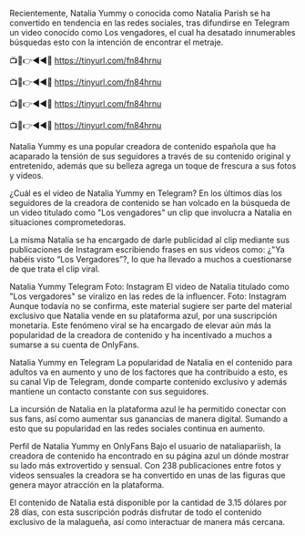 Recientemente, Natalia Yummy o conocida como Natalia Parish se ha convertido en tendencia en las redes sociales, tras difundirse en Telegram un video conocido como Los vengadores, el cual ha desatado innumerables búsquedas esto con la intención de encontrar el metraje.

📺📱👉◄◄🔴 https://tinyurl.com/fn84hrnu

📺📱👉◄◄🔴 https://tinyurl.com/fn84hrnu

📺📱👉◄◄🔴 https://tinyurl.com/fn84hrnu

📺📱👉◄◄🔴 https://tinyurl.com/fn84hrnu



Natalia Yummy es una popular creadora de contenido española que ha acaparado la tensión de sus seguidores a través de su contenido original y entretenido, además que su belleza agrega un toque de frescura a sus fotos y videos.


¿Cuál es el video de Natalia Yummy en Telegram?
En los últimos días los seguidores de la creadora de contenido se han volcado en la búsqueda de un video titulado como "Los vengadores" un clip que involucra a Natalia en situaciones comprometedoras.

La misma Natalia se ha encargado de darle publicidad al clip mediante sus publicaciones de Instagram escribiendo frases en sus videos como: ¿"Ya habéis visto “Los Vergadores”?, lo que ha llevado a muchos a cuestionarse de que trata el clip viral.

Natalia Yummy Telegram Foto: Instagram
El video de Natalia titulado como "Los vergadores" se viralizo en las redes de la influencer. Foto: Instagram
Aunque todavía no se confirma, este material sugiere ser parte del material exclusivo que Natalia vende en su plataforma azul, por una suscripción monetaria. Este fenómeno viral se ha encargado de elevar aún más la popularidad de la creadora de contenido y ha incentivado a muchos a sumarse a su cuenta de OnlyFans.

Natalia Yummy en Telegram
La popularidad de Natalia en el contenido para adultos va en aumento y uno de los factores que ha contribuido a esto, es su canal Vip de Telegram, donde comparte contenido exclusivo y además mantiene un contacto constante con sus seguidores.

La incursión de Natalia en la plataforma azul le ha permitido conectar con sus fans, así como aumentar sus ganancias de manera digital. Sumando a esto que su popularidad en las redes sociales continua en aumento.

Perfil de Natalia Yummy en OnlyFans
Bajo el usuario de nataliapariish, la creadora de contenido ha encontrado en su página azul un dónde mostrar su lado más extrovertido y sensual. Con 238 publicaciones entre fotos y videos sensuales la creadora se ha convertido en unas de las figuras que genera mayor atracción en la plataforma.

El contenido de Natalia está disponible por la cantidad de 3.15 dólares por 28 días, con esta suscripción podrás disfrutar de todo el contenido exclusivo de la malagueña, así como interactuar de manera más cercana.

